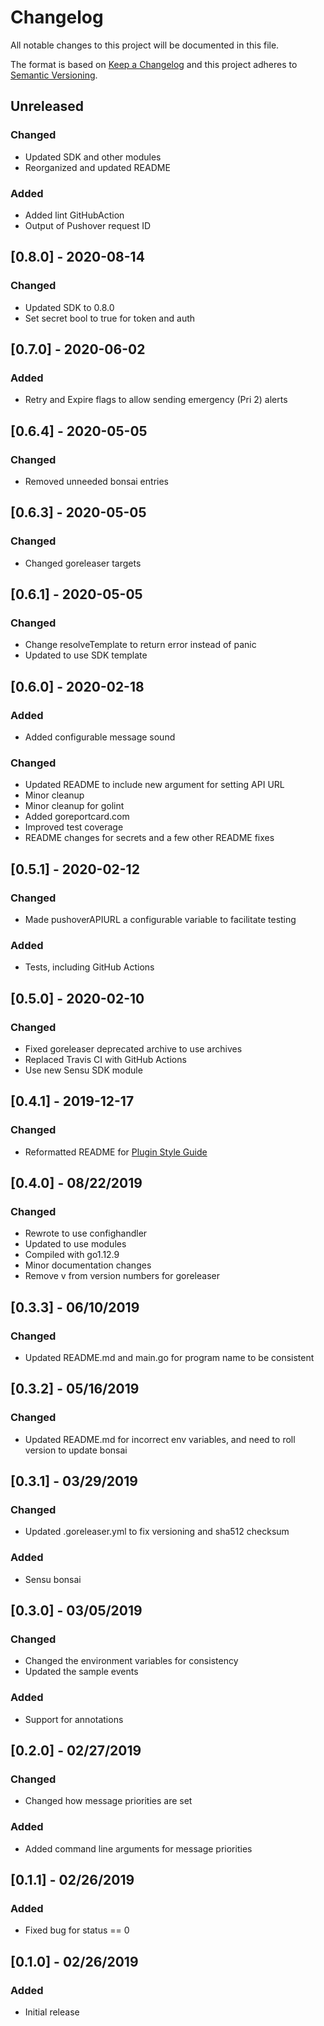 # Changelog
All notable changes to this project will be documented in this file.

The format is based on [Keep a Changelog](http://keepachangelog.com/en/1.0.0/)
and this project adheres to [Semantic
Versioning](http://semver.org/spec/v2.0.0.html).

## Unreleased

### Changed
- Updated SDK and other modules
- Reorganized and updated README

### Added
- Added lint GitHubAction
- Output of Pushover request ID

## [0.8.0] - 2020-08-14

### Changed
- Updated SDK to 0.8.0
- Set secret bool to true for token and auth

## [0.7.0] - 2020-06-02

### Added
- Retry and Expire flags to allow sending emergency (Pri 2) alerts

## [0.6.4] - 2020-05-05

### Changed
- Removed unneeded bonsai entries

## [0.6.3] - 2020-05-05

### Changed
- Changed goreleaser targets

## [0.6.1] - 2020-05-05

### Changed
- Change resolveTemplate to return error instead of panic
- Updated to use SDK template

## [0.6.0] - 2020-02-18

### Added
- Added configurable message sound

### Changed
- Updated README to include new argument for setting API URL
- Minor cleanup
- Minor cleanup for golint
- Added goreportcard.com
- Improved test coverage
- README changes for secrets and a few other README fixes

## [0.5.1] - 2020-02-12

### Changed
- Made pushoverAPIURL a configurable variable to facilitate testing

### Added
- Tests, including GitHub Actions

## [0.5.0] - 2020-02-10

### Changed
- Fixed goreleaser deprecated archive to use archives
- Replaced Travis CI with GitHub Actions
- Use new Sensu SDK module

## [0.4.1] - 2019-12-17

### Changed
- Reformatted README for [Plugin Style Guide](https://github.com/sensu-plugins/community/blob/master/PLUGIN_STYLEGUIDE.md)

## [0.4.0] - 08/22/2019

### Changed
- Rewrote to use confighandler
- Updated to use modules
- Compiled with go1.12.9
- Minor documentation changes
- Remove v from version numbers for goreleaser

## [0.3.3] - 06/10/2019

### Changed
- Updated README.md and main.go for program name to be consistent

## [0.3.2] - 05/16/2019

### Changed
- Updated README.md for incorrect env variables, and need to roll version to update bonsai

## [0.3.1] - 03/29/2019

### Changed
- Updated .goreleaser.yml to fix versioning and sha512 checksum

### Added
- Sensu bonsai

## [0.3.0] - 03/05/2019

### Changed
- Changed the environment variables for consistency
- Updated the sample events

### Added
- Support for annotations

## [0.2.0] - 02/27/2019

### Changed
- Changed how message priorities are set

### Added
- Added command line arguments for message priorities

## [0.1.1] - 02/26/2019

### Added
- Fixed bug for status == 0

## [0.1.0] - 02/26/2019

### Added
- Initial release

